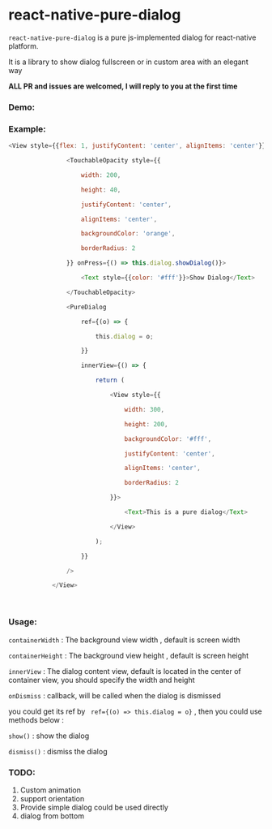 # react-native-pure-dialog

`react-native-pure-dialog` is a pure js-implemented dialog for react-native platform.

It is a library to show dialog fullscreen or in custom area with an elegant way



**ALL PR and issues are welcomed, I will reply to you at the first time**



### Demo:



### Example:

```javascript
<View style={{flex: 1, justifyContent: 'center', alignItems: 'center'}}>

                <TouchableOpacity style={{

                    width: 200,

                    height: 40,

                    justifyContent: 'center',

                    alignItems: 'center',

                    backgroundColor: 'orange',

                    borderRadius: 2

                }} onPress={() => this.dialog.showDialog()}>

                    <Text style={{color: '#fff'}}>Show Dialog</Text>

                </TouchableOpacity>

                <PureDialog

                    ref={(o) => {

                        this.dialog = o;

                    }}

                    innerView={() => {

                        return (

                            <View style={{

                                width: 300,

                                height: 200,

                                backgroundColor: '#fff',

                                justifyContent: 'center',

                                alignItems: 'center',

                                borderRadius: 2

                            }}>

                                <Text>This is a pure dialog</Text>

                            </View>

                        );

                    }}

                />

            </View>
```



       

### Usage:

`containerWidth` : The background view width , default is screen width

`containerHeight` : The background view height , default is screen height

`innerView` : The dialog content view, default is located in the center of container view, you should specify the width and height

`onDismiss` :  callback, will be called when the dialog is dismissed



you could get its ref by ` ref={(o) => this.dialog = o}` , then you could use methods below :  

`show()` : show the dialog

`dismiss()` : dismiss the dialog



### TODO:

1. Custom animation
2. support orientation
3. Provide simple dialog could be used directly
4. dialog from bottom